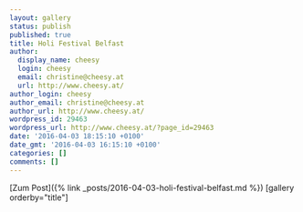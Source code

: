 ```yaml
---
layout: gallery
status: publish
published: true
title: Holi Festival Belfast
author:
  display_name: cheesy
  login: cheesy
  email: christine@cheesy.at
  url: http://www.cheesy.at/
author_login: cheesy
author_email: christine@cheesy.at
author_url: http://www.cheesy.at/
wordpress_id: 29463
wordpress_url: http://www.cheesy.at/?page_id=29463
date: '2016-04-03 18:15:10 +0100'
date_gmt: '2016-04-03 16:15:10 +0100'
categories: []
comments: []
---
```


[Zum Post]({% link _posts/2016-04-03-holi-festival-belfast.md %})
[gallery orderby="title"]
